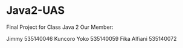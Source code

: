 # Java2-UAS
Final Project for Class Java 2
Our Member:

Jimmy 535140046
Kuncoro Yoko 535140059
Fika Alfiani 535140072
